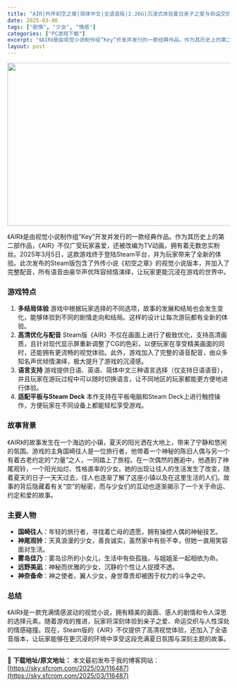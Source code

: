 ```yaml
---
title: "AIR|外传初空之章|简体中文|全语音版|2.26G|沉浸式体验夏日亲子之爱与命运交织"
date: 2025-03-06
tags: ["剧情", "少女", "情感"]
categories: ["PC游戏下载"]
excerpt: "《AIR》是由视觉小说制作组“Key”开发并发行的一款经典作品。作为其历史上的第二部作品，《AIR》不仅广受玩家喜爱，还被改编为TV动画，拥有着无数忠实粉丝。2025年3月5日，这款游戏终于登陆Steam平台，并为玩家带来了全新的体验。此次发布的Steam版包含了外传小说《初空之章》的视觉小说版本，&hellip;"
layout: post
---
```


<img class="aligncenter size-full wp-image-116488" src="https://sky.sfcrom.com/wp-content/uploads/2025/03/2025030602094351.webp" alt="" width="660" height="370" />

《AIR》是由视觉小说制作组“Key”开发并发行的一款经典作品。作为其历史上的第二部作品，《AIR》不仅广受玩家喜爱，还被改编为TV动画，拥有着无数忠实粉丝。2025年3月5日，这款游戏终于登陆Steam平台，并为玩家带来了全新的体验。此次发布的Steam版包含了外传小说《初空之章》的视觉小说版本，并加入了完整配音，所有语音由豪华声优阵容倾情演绎，让玩家更能沉浸在游戏的世界中。
<h3>游戏特点</h3>
<ol>
 	<li><strong>多结局体验</strong>
游戏中根据玩家选择的不同选项，故事的发展和结局也会发生变化，能够体验到不同的剧情走向和结局。这样的设计让每次游玩都有全新的体验。</li>
 	<li><strong>高清优化与配音</strong>
Steam版《AIR》不仅在画面上进行了极致优化，支持高清画质，且针对现代显示屏重新调整了CG的色彩，以便玩家在享受精美画面的同时，还能拥有更流畅的视觉体验。此外，游戏加入了完整的语音配音，由众多知名声优倾情演绎，极大提升了游戏的沉浸感。</li>
 	<li><strong>语言支持</strong>
游戏提供日语、英语、简体中文三种语言选择（仅支持日语语音），并且玩家在游玩过程中可以随时切换语言，让不同地区的玩家都能更方便地进行体验。</li>
 	<li><strong>适配平板与Steam Deck</strong>
本作支持在平板电脑和Steam Deck上进行触控操作，方便玩家在不同设备上都能轻松享受游戏。</li>
</ol>
<h3>故事背景</h3>
《AIR》的故事发生在一个海边的小镇，夏天的阳光洒在大地上，带来了宁静和悠闲的氛围。游戏的主角国崎往人是一位旅行者，他带着一个神秘的陈旧人偶与另一个有着古老约定的“力量”之人，一同踏上了旅程。在一次偶然的邂逅中，他遇到了神尾观铃，一个阳光灿烂、性格直率的少女。她的出现让往人的生活发生了改变，随着夏天的日子一天天过去，往人也逐渐了解了这座小镇以及在这里生活的人们。故事的背后隐藏着有关“空”的秘密，而与少女们的互动也逐渐揭示了一个关于命运、约定和爱的故事。
<h3>主要人物</h3>
<ul>
 	<li><strong>国崎往人</strong>：年轻的旅行者，寻找着亡母的遗愿，拥有操控人偶的神秘技艺。</li>
 	<li><strong>神尾观铃</strong>：天真浪漫的少女，善良诚实，虽然家中有些不幸，但她一直用笑容面对生活。</li>
 	<li><strong>雾岛佳乃</strong>：雾岛诊所的小女儿，生活中有些孤独，与姐姐圣一起相依为命。</li>
 	<li><strong>远野美凪</strong>：神秘而优雅的少女，沉静的个性让人捉摸不透。</li>
 	<li><strong>神奈备命</strong>：神之使者，翼人少女，身世尊贵却被困于权力的斗争之中。</li>
</ul>
<h3>总结</h3>
《AIR》是一款充满情感波动的视觉小说，拥有精美的画面、感人的剧情和令人深思的选择元素。随着游戏的推进，玩家将深刻体验到亲子之爱、命运交织与人性深处的情感碰撞。现在，Steam版的《AIR》不仅提供了高清视觉体验，还加入了全语音版本，让玩家能够在更沉浸的环境中享受这段充满夏日氛围与深刻主题的故事。

---
📖 **下载地址/原文地址：** 本文最初发布于我的博客网站：[https://sky.sfcrom.com/2025/03/116487](https://sky.sfcrom.com/2025/03/116487)
